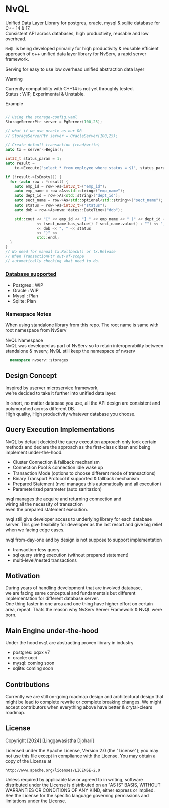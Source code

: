# NvQL
Unified Data Layer Library for postgres, oracle, mysql &amp; sqlite database for C++ 14 &amp; 17.<br/>
Consistent API across databases, high productivity, reusable and low overhead.

```NvQL``` is being developed primarily for hiqh productivity & reusable  efficient approach of c++ unified data layer library for NvServ, a rapid server framework.

Serving for easy to use low overhead unified abstraction data layer

> [!WARNING]
> Currently compatibility with C++14 is not yet throughly tested.<br/>
> Status : WIP, Experimental & Unstable.
>

Example

```cxx

// Using the storage-config.yaml
StorageServerPtr server = PgServer(100,25);

// what if we use oracle as our DB
// StorageServerPtr server = OracleServer(100,25);

// Create default transaction (read/write)
auto tx = server->Begin();

int32_t status_param = 1;
auto result =
    tx->Execute("select * from employee where status = $1", status_param);

if (!result->IsEmpty()) {
  for (auto row : *result) {
    auto emp_id = row->As<int32_t>("emp_id");
    auto emp_name = row->As<std::string>("emp_name");
    auto dept_id = row->As<std::string>("dept_id");
    auto sect_name = row->As<std::optional<std::string>>("sect_name");
    auto status = row->As<int32_t>("status");
    auto dob = row->As<nvm::dates::DateTime>("dob");

    std::cout << "[" << emp_id << "] " << emp_name << " (" << dept_id << ":"
              << (sect_name.has_value() ? sect_name.value() : "") << ", "
              << dob << ", " << status
              << ")" <<
              std::endl;
  }
}
// No need for manual tx.Rollback() or tx.Release
// When TransactionPtr out-of-scope
// automatically checking what need to do.
```

### <u>Database supported</u>
- Postgres : WIP
- Oracle : WIP
- Mysql : Plan
- Sqlite: Plan

  
### Namespace Notes
When using standalone library from this repo.
The root name is same with root namespace from NvServ

NvQL Namespace<br/>
NvQL was developed as part of NvServ so to retain interoperability between standalone & nvserv, 
NvQL still keep the namespace of nvserv

```cpp
  namespace nvserv::storages
```

## Design Concept

Inspired by userver microservice framework,<br/>
we're decided to take it further into unified data layer.<br/>

In-short, no matter database you use, all the API design are consistent and polymorphed across different DB.<br/>
High quality, High productivity whatever database you choose.

## Query Execution Implementations

NvQL by default decided the query execution approach only took certain methods and declare the approach as the first-class citizen and being implement under-the-hood.
- Cluster Connection & fallback mechanism
- Connection Pool & connection idle wake up
- Transaction Mode (options to choose different mode of transactions)
- Binary Transport Protocol if supported & fallback mechanism
- Prepared Statement (nvql manages this automatically and all execution)
- Parameterized parameter (auto sanitazion)
  
nvql manages the acquire and returning connection and <br/>
wiring all the necessity of transaction <br/>
even the prepared statement execution.

nvql still give developer access to underlying library for each database server.
This give flexibility for developer  as the last resort and give big relief when we facing edge cases.

nvql from-day-one and by design is not suppose to support implementation
- transaction-less query
- sql query string execution (without prepared statement)
- multi-level/nested transactions


## Motivation
During years of handling development that are involved database, <br/>
we are facing same conceptual and fundamentals but different implementation for different database server.<br/>
One thing faster in one area and one thing have higher effort on certain area, repeat.
Thats the reason why NvServ Server Framework & NvQL were born.

## Main Engine under-the-hood

Under the hood ```nvql``` are abstracting proven library in industry
- postgres: pqxx v7
- oracle: occi
- mysql: coming soon
- sqlite: coming soon 

## Contributions

Currently we are still on-going roadmap design and architectural design that might be lead to complete rewrite or complete breaking changes.
We might accept contributors when everything above have better & crytal-clears roadmap.

## License

Copyright [2024] [Linggawasistha Djohari]

Licensed under the Apache License, Version 2.0 (the "License");
you may not use this file except in compliance with the License.
You may obtain a copy of the License at

    http://www.apache.org/licenses/LICENSE-2.0

Unless required by applicable law or agreed to in writing, software
distributed under the License is distributed on an "AS IS" BASIS,
WITHOUT WARRANTIES OR CONDITIONS OF ANY KIND, either express or implied.
See the License for the specific language governing permissions and
limitations under the License.
